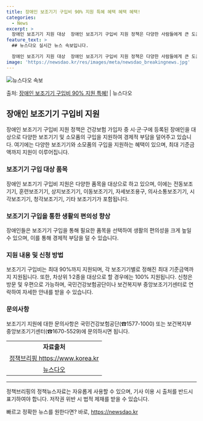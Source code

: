 ```yaml
---
title: 장애인 보조기기 구입비 90% 지원 특혜 혜택 혜택 혜택!
categories:
  - News
excerpt: >
  장애인 보조기기 지원 대상  장애인 보조기기 구입비 지원 정책은 다양한 사람들에게 큰 도움이 됩니다. 건강보…
feature_text: >
  ## 뉴스다오 실시간 뉴스 속보입니다.

  장애인 보조기기 지원 대상  장애인 보조기기 구입비 지원 정책은 다양한 사람들에게 큰 도움이 됩니다. 건강보…
image: 'https://newsdao.kr/res/images/meta/newsdao_breakingnews.jpg'
---
```


![뉴스다오 속보](https://newsdao.kr/res/images/meta/newsdao_breakingnews.jpg)

<p>출처: <a href="https://newsdao.kr/4564" rel="dofollow">장애인 보조기기 구입비 90% 지원 특혜!</a> | 뉴스다오</p>

<h2 data-ke-size="size26">장애인 보조기기 구입비 지원</h2>
<p data-ke-size="size16">장애인 보조기기 구입비 지원 정책은 건강보험 가입자 중 시·군·구에 등록된 장애인을 대상으로 다양한 보조기기 및 소모품의 구입을 지원하여 경제적 부담을 덜어주고 있습니다. 여기에는 다양한 보조기기와 소모품의 구입을 지원하는 혜택이 있으며, 최대 기준금액까지 지원이 이루어집니다.</p>

<h3>보조기기 구입 대상 품목</h3>
<p data-ke-size="size16">장애인 보조기기 구입비 지원은 다양한 품목을 대상으로 하고 있으며, 이에는 전동보조기기, 훈련보조기기, 상지보조기기, 이동보조기기, 자세보조용구, 의사소통보조기기, 시각보조기기, 청각보조기기, 기타 보조기기가 포함됩니다.</p>

<h3>보조기기 구입을 통한 생활의 편의성 향상</h3>
<p data-ke-size="size16">장애인들은 보조기기 구입을 통해 필요한 품목을 선택하여 생활의 편의성을 크게 높일 수 있으며, 이를 통해 경제적 부담을 덜 수 있습니다.</p>

<h3>지원 내용 및 신청 방법</h3>
<p data-ke-size="size16">보조기기 구입비는 최대 90%까지 지원되며, 각 보조기기별로 정해진 최대 기준금액까지 지원됩니다. 또한, 차상위 1·2종을 대상으로 할 경우에는 100% 지원됩니다. 신청은 방문 및 우편으로 가능하며, 국민건강보험공단이나 보건복지부 중앙보조기기센터로 연락하여 자세한 안내를 받을 수 있습니다.</p>

<h3>문의사항</h3>
<p data-ke-size="size16">보조기기 지원에 대한 문의사항은 국민건강보험공단(☎1577-1000) 또는 보건복지부 중앙보조기기센터(☎1670-5529)에 문의하시면 됩니다.</p>

<table>
  <tr>
    <td style="text-align: center; height: 17px;"><b>자료출처</b></td>
  </tr>
  <tr>
    <td style="text-align: center; height: 17px;"><a href="https://www.korea.kr">정책브리핑 https://www.korea.kr</a></td>
  </tr>
  <tr>
    <td style="text-align: center; height: 17px;"><a href="https://newsdao.kr/4564">뉴스다오</a></td>
  </tr>
</table>
<hr>

<p data-ke-size="size16">정책브리핑의 정책뉴스자료는 자유롭게 사용할 수 있으며, 기사 이용 시 출처를 반드시 표기하여야 합니다. 저작권 위반 시 법적 제재를 받을 수 있습니다.</p> 

빠르고 정확한 뉴스를 원한다면? 바로, <a href="https://newsdao.kr" rel="dofollow">https://newsdao.kr</a>


    
